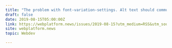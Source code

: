 ```yaml
---
title: "The problem with font-variation-settings. Alt text should communicate the main point. Microsoft Edge starts blocking trackers."
draft: false
date: 2019-08-15T05:00:00Z
link: https://webplatform.news/issues/2019-08-15?utm_medium=RSS&utm_source=hune
site: webplatform.news
topic: Webdev  

---
```

